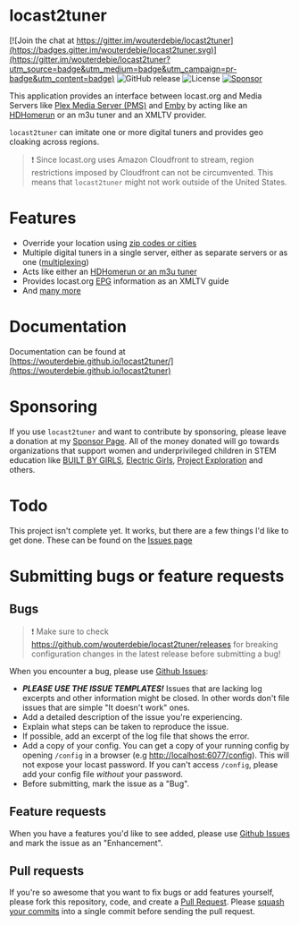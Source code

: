 # locast2tuner

[![Join the chat at https://gitter.im/wouterdebie/locast2tuner](https://badges.gitter.im/wouterdebie/locast2tuner.svg)](https://gitter.im/wouterdebie/locast2tuner?utm_source=badge&utm_medium=badge&utm_campaign=pr-badge&utm_content=badge) ![GitHub release](https://img.shields.io/github/v/release/wouterdebie/locast2tuner) ![License](https://img.shields.io/badge/License-MIT-blue) [![Sponsor](https://img.shields.io/github/sponsors/wouterdebie)](https://github.com/sponsors/wouterdebie)

This application provides an interface between locast.org and Media Servers like [Plex Media Server (PMS)](https://plex.tv) and [Emby](https://emby.media) by acting like an [HDHomerun](https://www.silicondust.com/) or an m3u tuner and an XMLTV provider.

`locast2tuner` can imitate one or more digital tuners and provides geo cloaking across regions.

> ❗ Since locast.org uses Amazon Cloudfront to stream, region restrictions imposed by Cloudfront can not be circumvented. This means that `locast2tuner` might not work outside of the United States.
# Features
- Override your location using [zip codes or cities](https://wouterdebie.github.io/locast2tuner/advanced/regions.html)
- Multiple digital tuners in a single server, either as separate servers or as one ([multiplexing](https://wouterdebie.github.io/locast2tuner/advanced/multiplexing.html))
- Acts like either an [HDHomerun or an m3u tuner](https://wouterdebie.github.io/locast2tuner/advanced/tuner_emulation.html)
- Provides locast.org [EPG](https://wouterdebie.github.io/locast2tuner/advanced/epg.html) information as an XMLTV guide
- And [many more](https://wouterdebie.github.io/locast2tuner/)

# Documentation
Documentation can be found at [https://wouterdebie.github.io/locast2tuner/](https://wouterdebie.github.io/locast2tuner)

# Sponsoring
If you use `locast2tuner` and want to contribute by sponsoring, please leave a donation at my [Sponsor Page](https://github.com/sponsors/wouterdebie). All of the money donated will go towards organizations that support women and underprivileged children in STEM education like [BUILT BY GIRLS](https://www.builtbygirls.com/), [Electric Girls](https://www.electricgirls.org/), [Project Exploration](https://projectexploration.org/) and others.

# Todo
This project isn't complete yet. It works, but there are a few things I'd like to get done. These can be found on the [Issues page](https://github.com/wouterdebie/locast2tuner/issues)

# Submitting bugs or feature requests
## Bugs
> ❗ Make sure to check https://github.com/wouterdebie/locast2tuner/releases for breaking configuration changes in the latest release before submitting a bug!

When you encounter a bug, please use [Github Issues](https://github.com/wouterdebie/locast2tuner/issues):
- _**PLEASE USE THE ISSUE TEMPLATES!**_ Issues that are lacking log excerpts and other information might be closed. In other words don't file issues that are simple "It doesn't work" ones.
- Add a detailed description of the issue you're experiencing.
- Explain what steps can be taken to reproduce the issue.
- If possible, add an excerpt of the log file that shows the error.
- Add a copy of your config. You can get a copy of your running config by opening `/config` in a browser (e.g [http://localhost:6077/config](http://localhost:6077/config)). This will not expose your locast password. If you can't access `/config`, please add your config file *without* your password.
- Before submitting, mark the issue as a "Bug".

## Feature requests
When you have a features you'd like to see added, please use [Github Issues](https://github.com/wouterdebie/locast2tuner/issues) and mark the issue as an "Enhancement".

## Pull requests
If you're so awesome that you want to fix bugs or add features yourself, please fork this repository, code, and create a [Pull Request](https://docs.github.com/en/github/collaborating-with-issues-and-pull-requests/about-pull-requests). Please [squash your commits](https://www.git-tower.com/learn/git/faq/git-squash/) into a single commit before sending the pull request.

